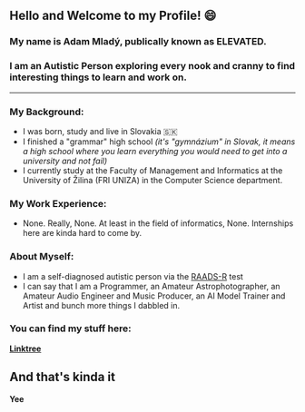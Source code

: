 ## Hello and Welcome to my Profile! 😄 
### My name is Adam Mladý, publically known as ELEVATED.
### I am an Autistic Person exploring every nook and cranny to find interesting things to learn and work on.
---
### **My Background:**
- I was born, study and live in Slovakia 🇸🇰
- I finished a "grammar" high school *(it's "gymnázium" in Slovak, it means a high school where you learn everything you would need to get into a university and not fail)*
- I currently study at the Faculty of Management and Informatics at the University of Žilina (FRI UNIZA) in the Computer Science department.

### **My Work Experience:**
- None. Really, None. At least in the field of informatics, None. Internships here are kinda hard to come by.

### **About Myself:**
- I am a self-diagnosed autistic person via the [RAADS-R](https://embrace-autism.com/raads-r/) test
- I can say that I am a Programmer, an Amateur Astrophotographer, an Amateur Audio Engineer and Music Producer, an AI Model Trainer and Artist and bunch more things I dabbled in.

### You can find my stuff here: 
**<a href="https://tree.elevated.ovh" target="_blank">Linktree</a>**

## And that's kinda it
**Yee**

<!--
**TheElevatedOne/TheElevatedOne** is a ✨ _special_ ✨ repository because its `README.md` (this file) appears on your GitHub profile.

Here are some ideas to get you started:

- 🔭 I’m currently working on ...
- 🌱 I’m currently learning ...
- 👯 I’m looking to collaborate on ...
- 🤔 I’m looking for help with ...
- 💬 Ask me about ...
- 📫 How to reach me: ...
- 😄 Pronouns: ...
- ⚡ Fun fact: ...
-->
